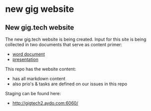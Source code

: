 # new gig website
## New gig.tech website

The new gig.tech website is being created.  Input for this site is being collected in two documents that serve as content primer:

- [word document](https://docs.google.com/document/d/16KMjNss4gSKNvVk3O6EuI2e4A6Zmsg_hf0SmPRrVKlI/edit)
- [presentation](https://docs.google.com/presentation/d/10uq3bVa4uf14BJJl6t25WiL2ARYeufHgeKRn5PHYcjw/edit)

This repo has the website content:

- has all markdown content
- also prio's & tasks are defined on our issues in this repo

Staging can be found here:

- http://gigtech2.aydo.com:6060/
